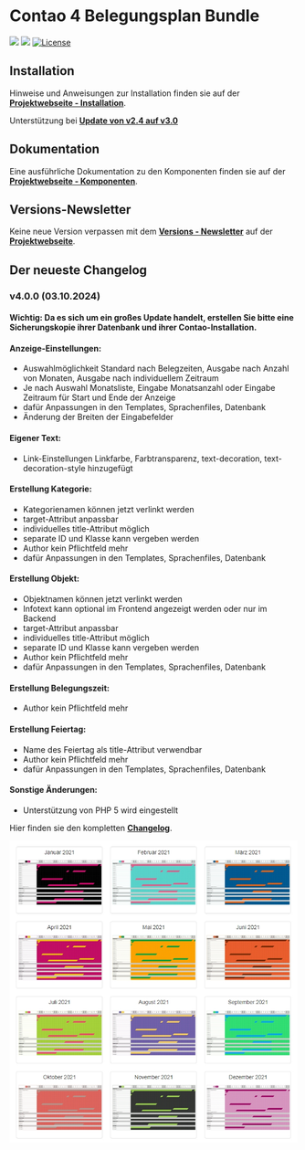 # Contao 4 Belegungsplan Bundle

[![](https://img.shields.io/packagist/v/mailwurm/belegungsplan-bundle.svg?style=flat-square)](https://packagist.org/packages/mailwurm/belegungsplan-bundle)
[![](https://img.shields.io/packagist/dt/mailwurm/belegungsplan-bundle.svg?style=flat-square)](https://packagist.org/packages/mailwurm/belegungsplan-bundle)
[![License](https://poser.pugx.org/mailwurm/belegungsplan-bundle/license)](//packagist.org/packages/mailwurm/belegungsplan-bundle)


## Installation
Hinweise und Anweisungen zur Installation finden sie auf der [**Projektwebseite - Installation**](https://belegungsplan-bundle.de/installation.html).

Unterstützung bei [**Update von v2.4 auf v3.0**](https://github.com/Mailwurm/belegungsplan-bundle/blob/master/docs/Update-v2-to-v3.md)

## Dokumentation
Eine ausführliche Dokumentation zu den Komponenten finden sie auf der [**Projektwebseite - Komponenten**](https://belegungsplan-bundle.de/komponenten.html).

## Versions-Newsletter
Keine neue Version verpassen mit dem [**Versions - Newsletter**](https://belegungsplan-bundle.de/versions-newsletter.html) auf der [**Projektwebseite**](https://belegungsplan-bundle.de).

## Der neueste Changelog

### v4.0.0 (03.10.2024)

#### Wichtig: Da es sich um ein großes Update handelt, erstellen Sie bitte eine Sicherungskopie ihrer Datenbank und ihrer Contao-Installation.

#### Anzeige-Einstellungen:
- Auswahlmöglichkeit Standard nach Belegzeiten, Ausgabe nach Anzahl von Monaten, Ausgabe nach individuellem Zeitraum
- Je nach Auswahl Monatsliste, Eingabe Monatsanzahl oder Eingabe Zeitraum für Start und Ende der Anzeige
- dafür Anpassungen in den Templates, Sprachenfiles, Datenbank
- Änderung der Breiten der Eingabefelder
#### Eigener Text:
- Link-Einstellungen Linkfarbe, Farbtransparenz, text-decoration, text-decoration-style hinzugefügt
#### Erstellung Kategorie:
- Kategorienamen können jetzt verlinkt werden
- target-Attribut anpassbar
- individuelles title-Attribut möglich
- separate ID und Klasse kann vergeben werden
- Author kein Pflichtfeld mehr
- dafür Anpassungen in den Templates, Sprachenfiles, Datenbank
#### Erstellung Objekt:
- Objektnamen können jetzt verlinkt werden
- Infotext kann optional im Frontend angezeigt werden oder nur im Backend
- target-Attribut anpassbar
- individuelles title-Attribut möglich
- separate ID und Klasse kann vergeben werden
- Author kein Pflichtfeld mehr
- dafür Anpassungen in den Templates, Sprachenfiles, Datenbank
#### Erstellung Belegungszeit:
- Author kein Pflichtfeld mehr
#### Erstellung Feiertag:
- Name des Feiertag als title-Attribut verwendbar
- Author kein Pflichtfeld mehr
- dafür Anpassungen in den Templates, Sprachenfiles, Datenbank
#### Sonstige Änderungen:
- Unterstützung von PHP 5 wird eingestellt

Hier finden sie den kompletten [**Changelog**](https://github.com/Mailwurm/belegungsplan-bundle/blob/master/CHANGELOG.md).

![Collage Belegungsplan-Bundle](https://github.com/Mailwurm/belegungsplan-bundle/blob/master/docs/img/Belegungsplan-Bundle.jpg)

